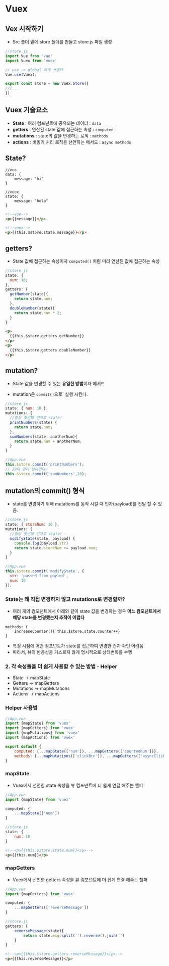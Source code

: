 # Vuex



## Vex 시작하기

* Src 폴더 밑에 store 폴더를 만들고  store.js 파일 생성

```javascript
//store.js
import Vue from 'vue'
import Vuex from 'vuex'

// use -> global 하게 쓰겠다.
Vue.use(Vuex);

export const store = new Vuex.Store({
///...
})
```



## Vuex 기술요소

* **State** : 여러 컴포넌트에 공유되는 데이터 : `data`
* **getters** : 연산된 state 값에 접근하는 속성 : `computed`
* **mutations** : state의 값을 변경하는 로직 : `methods`
* **actions** : 비동기 처리 로직을 선언하는 메서드 : `async methods`



## State?

```vue
//vue
data: {
	message: "hi"
}

//vuex
state: {
	message: "hola"
}
```

```html
<!--vue-->
<p>{{message}}</p>

<!--vuex-->
<p>{{this.$store.state.message}}</p>
```



## getters?

* State 값에 접근하는 속성이자 `computed()` 처럼 미리 연산된 값에 접근하는 속성

```javascript
//store.js
state: {
  num: 10;
},
getters: {
  getNumber(state){
    return state.num;
  },
  doubleNumber(state){
    return state.num * 2;
  }
}
```

```html
<p>
  {{this.$store.getters.getNumber}}
</p>
<p>
  {{this.$store.getters.doubleNumber}}
</p>
```



## mutation?

* State 값을 변경할 수 있는 **유일한 방법**이자 메서드

* mutation은 `commit()`으로` 실행 시킨다.

```javascript
//store.js
state: { num: 10 },
mutations: {
  //항상 첫번째 인자로 state!
  printNumbers(state) {
    return state.num;
  },
  sumNumbers(state, anotherNum){
    return state.num + anotherNum;
  }
}

//App.vue
this.$store.commit('printNumbers');
// 20이 같이 날아간다~
this.$store.commit('sumNumbers',20);
```



## mutation의 commit() 형식

* state를 변경하기 위해 mutations를 동작 시킬 때 인자(payload)를 전달 할 수 있음.

```javascript
//store.js
state: { storeNum: 10 },
mutations: {
  //항상 첫번째 인자로 state!
  modifyState(state, payload) {
    console.log(payload.str)
    return state.storeNum += payload.num;
  }
}

//App.vue
this.$store.commit('modifyState', {
  str: 'passed from paylod',
  num: 10
});
```
### State는 왜 직접 변경하지 않고 mutations로 변경할까?

* 여러 개의 컴포넌트에서 아래와 같이 state 값을 변경하는 경우 **어느 컴포넌트에서 해당 state를 변경했는지 추적이 어렵다**

```
methods: {
	increaseCounter(){ this.$store.state.counter++}
}
```

* 특정 시점에 어떤 컴포넌트가 state를 접근하여 변경한 건지 확인 어려움
* 따라서, 뷰의 반응성을 거스르지 않게 명시적으로 상태변화를 수행

### 2. 각 속성들을 더 쉽게 사용할 수 있는 방법 - Helper

* State -> mapState
* Getters -> mapGetters
* Mutations -> mapMutations
* Actions -> mapActions



### Helper 사용법

```javascript
//App.vue
import {mapState} from 'vuex'
import {mapGetters} from 'vuex'
import {mapMutations} from 'vuex'
import {mapActions} from 'vuex'

export default {
	computed: {...mapState(['num']), ...mapGetters(['countedNum'])},
	methods: {...mapMutations(['clickBtn']), ...mapGetters(['asyncClickBtn'])}
}
```



### mapState

* Vuex에서 선언한 state 속성을 뷰 컴포넌트에 더 쉽게 연결 해주는 헬퍼

```javascript
//App.vue
import {mapState} from 'vuex'

computed: {
	...mapState(['num'])
}

//store.js
state: {
	num: 10
}
```

```html
<!--<p>{{this.$store.state.num}}</p>-->
<p>{{this.num}}</p>
```



### mapGetters

* Vuex에서 선언한 getters 속성을 뷰 컴포넌트에 더 쉽게 연결 해주는 헬퍼

```javascript
//App.vue
import {mapGetters} from 'vuex'

computed: {
	...mapGetters(['reverseMessage'])
}

//store.js
getters: {
	reverseMessage(state){
		return state.msg.split('').reverse().join('')
	}
}
```

```html
<!--<p>{{this.$store.getters.reverseMessage}}</p>-->
<p>{{this.reverseMessage}}</p>
```

